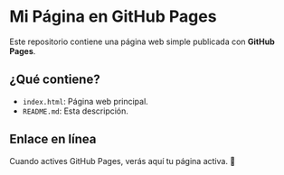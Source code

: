 # Mi Página en GitHub Pages

Este repositorio contiene una página web simple publicada con **GitHub Pages**.

## ¿Qué contiene?

- `index.html`: Página web principal.
- `README.md`: Esta descripción.

## Enlace en línea

Cuando actives GitHub Pages, verás aquí tu página activa. 🚀

